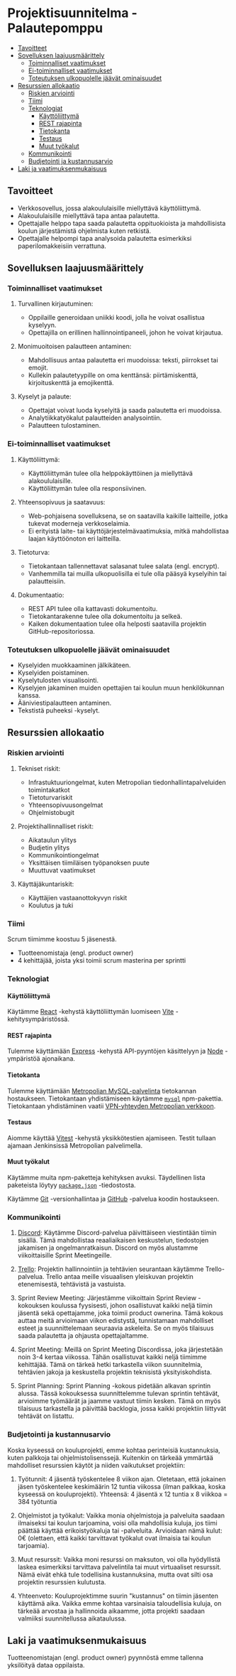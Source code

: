 # Projektisuunnitelma - Palautepomppu

- [Tavoitteet](#tavoitteet)
- [Sovelluksen laajuusmäärittely](#sovelluksen-laajuusmäärittely)
  - [Toiminnalliset vaatimukset](#toiminnalliset-vaatimukset)
  - [Ei-toiminnalliset vaatimukset](#ei-toiminnalliset-vaatimukset)
  - [Toteutuksen ulkopuolelle jäävät ominaisuudet](#toteutuksen-ulkopuolelle-jäävät-ominaisuudet)
- [Resurssien allokaatio](#resurssien-allokaatio)
  - [Riskien arviointi](#riskien-arviointi)
  - [Tiimi](#tiimi)
  - [Teknologiat](#teknologiat)
    - [Käyttöliittymä](#käyttöliittymä)
    - [REST rajapinta](#rest-rajapinta)
    - [Tietokanta](#tietokanta)
    - [Testaus](#testaus)
    - [Muut työkalut](#muut-työkalut)
  - [Kommunikointi](#kommunikointi)
  - [Budjetointi ja kustannusarvio](#budjetointi-ja-kustannusarvio)
- [Laki ja vaatimuksenmukaisuus](#laki-ja-vaatimuksenmukaisuus)

## Tavoitteet
- Verkkosovellus, jossa alakoululaisille miellyttävä käyttöliittymä.
- Alakoululaisille miellyttävä tapa antaa palautetta.
- Opettajalle helppo tapa saada palautetta oppituokioista ja mahdollisista koulun järjestämistä ohjelmista kuten retkistä.
- Opettajalle helpompi tapa analysoida palautetta esimerkiksi paperilomakkeisiin verrattuna.

## Sovelluksen laajuusmäärittely

### Toiminnalliset vaatimukset

1. Turvallinen kirjautuminen:
    - Oppilaille generoidaan uniikki koodi, jolla he voivat osallistua kyselyyn.
    - Opettajilla on erillinen hallinnointipaneeli, johon he voivat kirjautua.

2. Monimuoitoisen palautteen antaminen:
    - Mahdollisuus antaa palautetta eri muodoissa: teksti, piirrokset tai emojit.
    - Kullekin palautetyypille on oma kenttänsä: piirtämiskenttä, kirjoituskenttä ja emojikenttä.

3. Kyselyt ja palaute:
    - Opettajat voivat luoda kyselyitä ja saada palautetta eri muodoissa.
    - Analytiikkatyökalut palautteiden analysointiin.
    - Palautteen tulostaminen.

### Ei-toiminnalliset vaatimukset

1. Käyttöliittymä:
     - Käyttöliittymän tulee olla helppokäyttöinen ja miellyttävä alakoululaisille.
     - Käyttöliittymän tulee olla responsiivinen.

2. Yhteensopivuus ja saatavuus:
     - Web-pohjaisena sovelluksena, se on saatavilla kaikille laitteille, jotka tukevat moderneja
     verkkoselaimia.
     - Ei erityistä laite- tai käyttöjärjestelmävaatimuksia, mitkä mahdollistaa laajan käyttöönoton eri laitteilla.

3. Tietoturva:
     - Tietokantaan tallennettavat salasanat tulee salata (engl. encrypt).
     - Vanhemmilla tai muilla ulkopuolisilla ei tule olla pääsyä kyselyihin tai palautteisiin.

4. Dokumentaatio:
     - REST API tulee olla kattavasti dokumentoitu.
     - Tietokantarakenne tulee olla dokumentoitu ja selkeä.
     - Kaiken dokumentaation tulee olla helposti saatavilla projektin GitHub-repositoriossa.

### Toteutuksen ulkopuolelle jäävät ominaisuudet
- Kyselyiden muokkaaminen jälkikäteen.
- Kyselyiden poistaminen.
- Kyselytulosten visualisointi.
- Kyselyjen jakaminen muiden opettajien tai koulun muun henkilökunnan kanssa.
- Ääniviestipalautteen antaminen.
- Tekstistä puheeksi -kyselyt.

## Resurssien allokaatio

### Riskien arviointi

1. Tekniset riskit:
    - Infrastuktuuriongelmat, kuten Metropolian tiedonhallintapalveluiden toimintakatkot
    - Tietoturvariskit
    - Yhteensopivuusongelmat
    - Ohjelmistobugit

2. Projektihallinnalliset riskit:
    - Aikataulun ylitys
    - Budjetin ylitys
    - Kommunikointiongelmat
    - Yksittäisen tiimiläisen työpanoksen puute
    - Muuttuvat vaatimukset

3. Käyttäjäkuntariskit:
    - Käyttäjien vastaanottokyvyn riskit
    - Koulutus ja tuki

### Tiimi

Scrum tiimimme koostuu 5 jäsenestä.

- Tuotteenomistaja (engl. product owner)
- 4 kehittäjää, joista yksi toimii scrum masterina per sprintti

### Teknologiat

#### Käyttöliittymä

Käytämme [React](https://react.dev/) -kehystä käyttöliittymän luomiseen [Vite](https://vitejs.dev/) -kehitysympäristössä.

#### REST rajapinta

Tulemme käyttämään [Express](https://expressjs.com/) -kehystä API-pyyntöjen käsittelyyn ja [Node](https://nodejs.org/en) -ympäristöä ajonaikana.

#### Tietokanta

Tulemme käyttämään [Metropolian MySQL-palvelinta](https://wiki.metropolia.fi/display/itservices/Home+Page%2C+Shell+and+MySQL+Services#:~:text=of%20the%20files.-,MySQL%2Dservice,-All%20Metropolia%20users) tietokannan hostaukseen. Tietokantaan yhdistämiseen käytämme [`mysql`](https://www.npmjs.com/package/mysql) npm-pakettia. Tietokantaan yhdistäminen vaatii [VPN-yhteyden Metropolian verkkoon](https://tietohallinto.metropolia.fi/display/itservices/VPN+Remote+Connections).

#### Testaus

Aiomme käyttää [Vitest](https://vitest.dev/) -kehystä yksikkötestien ajamiseen. Testit tullaan ajamaan Jenkinsissä Metropolian palvelimella.

#### Muut työkalut

Käytämme muita npm-paketteja kehityksen avuksi. Täydellinen lista paketeista löytyy [`package.json`](../package.json) -tiedostosta.

Käytämme [Git](https://git-scm.com/) -versionhallintaa ja [GitHub](https://github.com/) -palvelua koodin hostaukseen.

### Kommunikointi

1. [Discord](https://discord.com/):
Käytämme Discord-palvelua päivittäiseen viestintään tiimin sisällä. Tämä mahdollistaa reaaliaikaisen keskustelun, tiedostojen jakamisen ja ongelmanratkaisun. Discord on myös alustamme viikoittaisille Sprint Meetingeille.

2. [Trello](https://trello.com/):
Projektin hallinnointiin ja tehtävien seurantaan käytämme Trello-palvelua. Trello antaa meille visuaalisen yleiskuvan projektin etenemisestä, tehtävistä ja vastuista.

3. Sprint Review Meeting:
Järjestämme viikoittain Sprint Review -kokouksen koulussa fyysisesti, johon osallistuvat kaikki neljä tiimin jäsentä sekä opettajamme, joka toimii product ownerina. Tämä kokous auttaa meitä arvioimaan viikon edistystä, tunnistamaan mahdolliset esteet ja suunnittelemaan seuraavia askeleita. Se on myös tilaisuus saada palautetta ja ohjausta opettajaltamme.

4. Sprint Meeting:
Meillä on Sprint Meeting Discordissa, joka järjestetään noin 3-4 kertaa viikossa. Tähän osallistuvat kaikki neljä tiimimme kehittäjää. Tämä on tärkeä hetki tarkastella viikon suunnitelmia, tehtävien jakoja ja keskustella projektin teknisistä yksityiskohdista.

5. Sprint Planning:
Sprint Planning -kokous pidetään alkavan sprintin alussa. Tässä kokouksessa suunnittelemme tulevan sprintin tehtävät, arvioimme työmäärät ja jaamme vastuut tiimin kesken. Tämä on myös tilaisuus tarkastella ja päivittää backlogia, jossa kaikki projektiin liittyvät tehtävät on listattu.

### Budjetointi ja kustannusarvio

Koska kyseessä on kouluprojekti, emme kohtaa perinteisiä kustannuksia, kuten palkkoja tai ohjelmistolisenssejä. Kuitenkin on tärkeää ymmärtää mahdolliset resurssien käytöt ja niiden vaikutukset projektiin:

1. Työtunnit:
4 jäsentä työskentelee 8 viikon ajan.
Oletetaan, että jokainen jäsen työskentelee keskimäärin 12 tuntia viikossa (ilman palkkaa, koska kyseessä on kouluprojekti).
Yhteensä: 4 jäsentä x 12 tuntia x 8 viikkoa = 384 työtuntia

2. Ohjelmistot ja työkalut:
Vaikka monia ohjelmistoja ja palveluita saadaan ilmaiseksi tai koulun tarjoamina, voisi olla mahdollisia kuluja, jos tiimi päättää käyttää erikoistyökaluja tai -palveluita. Arvioidaan nämä kulut: 0€ (olettaen, että kaikki tarvittavat työkalut ovat ilmaisia tai koulun tarjoamia).

3. Muut resurssit:
Vaikka moni resurssi on maksuton, voi olla hyödyllistä laskea esimerkiksi tarvittava palvelintila tai muut virtuaaliset resurssit. Nämä eivät ehkä tule todellisina kustannuksina, mutta ovat silti osa projektin resurssien kulutusta.

4. Yhteenveto:
Kouluprojektimme suurin "kustannus" on tiimin jäsenten käyttämä aika. Vaikka emme kohtaa varsinaisia taloudellisia kuluja, on tärkeää arvostaa ja hallinnoida aikaamme, jotta projekti saadaan valmiiksi suunnitellussa aikataulussa.


## Laki ja vaatimuksenmukaisuus

Tuotteenomistajan (engl. product owner) pyynnöstä emme tallenna yksilöityä dataa oppilaista.
